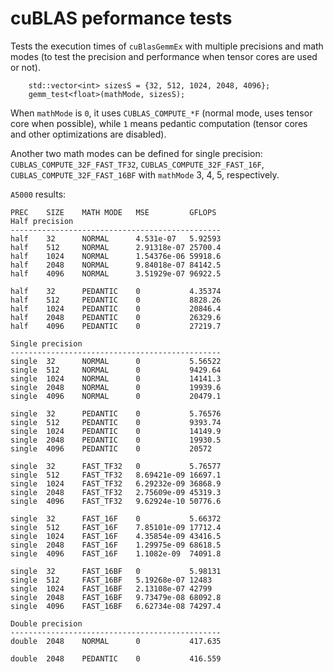 # cuBLAS peformance tests

Tests the execution times of `cuBlasGemmEx` with multiple precisions and math modes (to test the precision and performance when tensor cores are used or not).

```
    std::vector<int> sizesS = {32, 512, 1024, 2048, 4096};
    gemm_test<float>(mathMode, sizesS);
```

When `mathMode` is `0`, it uses `CUBLAS_COMPUTE_*F` (normal mode, uses tensor core when possible), while `1` means pedantic computation (tensor cores and other optimizations are disabled).

Another two math modes can be defined for single precision: `CUBLAS_COMPUTE_32F_FAST_TF32`, `CUBLAS_COMPUTE_32F_FAST_16F`, `CUBLAS_COMPUTE_32F_FAST_16BF` with `mathMode` 3, 4, 5, respectively.

`A5000` results:
```
PREC    SIZE    MATH MODE   MSE         GFLOPS
Half precision
-----------------------------------------------
half	32	    NORMAL	    4.531e-07	5.92593
half	512	    NORMAL	    2.91318e-07	25700.4
half	1024	NORMAL	    1.54376e-06	59918.6
half	2048	NORMAL	    9.84018e-07	84142.5
half	4096	NORMAL	    3.51929e-07	96922.5

half	32	    PEDANTIC	0	        4.35374
half	512	    PEDANTIC	0	        8828.26
half	1024	PEDANTIC	0	        20846.4
half	2048	PEDANTIC	0	        26329.6
half	4096	PEDANTIC	0	        27219.7

Single precision
-----------------------------------------------
single	32	    NORMAL	    0	        5.56522
single	512	    NORMAL	    0	        9429.64
single	1024	NORMAL	    0	        14141.3
single	2048	NORMAL	    0	        19939.6
single	4096	NORMAL	    0	        20479.1

single	32	    PEDANTIC	0	        5.76576
single	512	    PEDANTIC	0	        9393.74
single	1024	PEDANTIC	0	        14149.9
single	2048	PEDANTIC	0	        19930.5
single	4096	PEDANTIC	0	        20572

single	32	    FAST_TF32	0	        5.76577
single	512	    FAST_TF32	8.69421e-09	16697.1
single	1024	FAST_TF32	6.29232e-09	36868.9
single	2048	FAST_TF32	2.75609e-09	45319.3
single	4096	FAST_TF32	9.62924e-10	50776.6

single	32	    FAST_16F	0	        5.66372
single	512	    FAST_16F	7.85101e-09	17712.4
single	1024	FAST_16F	4.35854e-09	43416.5
single	2048	FAST_16F	1.29975e-09	68618.5
single	4096	FAST_16F	1.1082e-09	74091.8

single	32	    FAST_16BF	0	        5.98131
single	512	    FAST_16BF	5.19268e-07	12483
single	1024	FAST_16BF	2.13108e-07	42799
single	2048	FAST_16BF	9.73479e-08	68092.8
single	4096	FAST_16BF	6.62734e-08	74297.4

Double precision
-----------------------------------------------
double	2048	NORMAL	    0	        417.635

double	2048	PEDANTIC	0	        416.559
```
